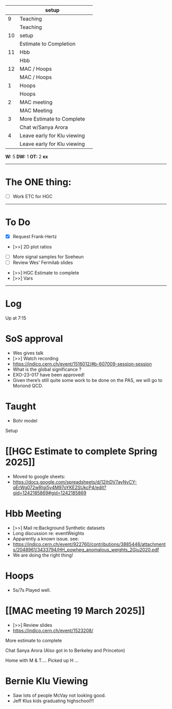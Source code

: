 
|     | setup                       |     |
| --- | --------------------------- | --- |
| 9   | Teaching                    |     |
|     | Teaching                    |     |
| 10  | setup                       |     |
|     | Estimate to Completion      |     |
| 11  | Hbb                         |     |
|     | Hbb                         |     |
| 12  | MAC / Hoops                 |     |
|     | MAC / Hoops                 |     |
| 1   | Hoops                       |     |
|     | Hoops                       |     |
| 2   | MAC meeting                 |     |
|     | MAC Meeting                 |     |
| 3   | More Estimate to Complete   |     |
|     | Chat w/Sanya Arora          |     |
| 4   | Leave early for Klu viewing |     |
|     | Leave early for Klu viewing |     |

**W:** 5 
**DW:** 1
**OT:** 2
**ex** 

---
# The ONE thing: 
- [ ] Work ETC for HGC

---
# To Do

- [x] Request Frank-Hertz
- [>>] 2D plot ratios
- [ ] More signal samples for Soeheun 
- [ ] Review Wes' Fermilab slides
- [>>] HGC Estimate to complete
- [>>] Vars

---

# Log

Up at 7:15

# SoS approval 
- Wes gives talk 
- [>>] Watch recording
- https://indico.cern.ch/event/1516012/#b-607009-session-session
- What is the global significance ?
- EXO-23-017 have been approved!
- Given there’s still quite some work to be done on the PAS, we will go to Moriond QCD.


# Taught 
- Bohr model

Setup

# [[HGC Estimate to complete Spring 2025]]
- Moved to google sheets:
- https://docs.google.com/spreadsheets/d/12ihDV7ayNyCY-qErWg072wRIgj5y4M97oYKE2SUkcP4/edit?gid=1242185869#gid=1242185869

# Hbb Meeting
- [>>] Mail re:Background Synthetic datasets
- Long discussion re: eventWeights
- Apparently a known issue. see:
- https://indico.cern.ch/event/922760/contributions/3885448/attachments/2048961/3433794/HH_powheg_anomalous_weights_2Giu2020.pdf
- We are doing the right thing!

# Hoops
- 5s/7s Played well.

# [[MAC meeting 19 March 2025]]
- [>>] Review slides
- https://indico.cern.ch/event/1523208/

More estimate to complete

Chat Sanya Arora (Also got in to Berkeley and Princeton)

Home with  M & T.... Picked up H ... 

# Bernie Klu Viewing
- Saw lots of people McVay not looking good.
- Jeff Klus kids graduating highschool!!!